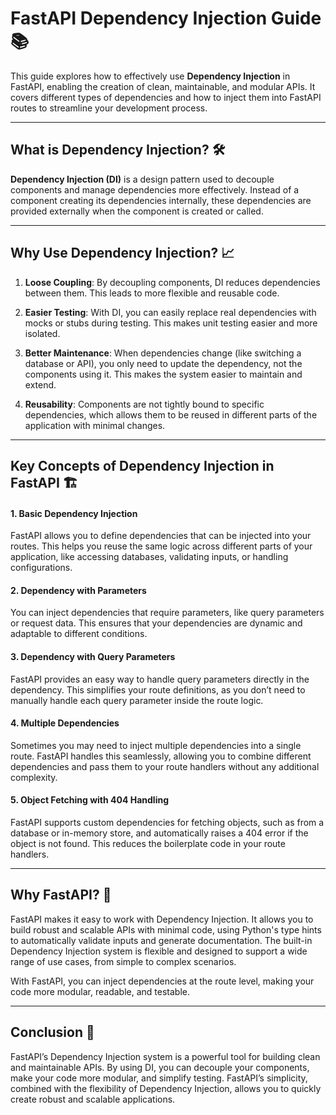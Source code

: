 # FastAPI Dependency Injection Guide 📚

This guide explores how to effectively use **Dependency Injection** in FastAPI, enabling the creation of clean, maintainable, and modular APIs. It covers different types of dependencies and how to inject them into FastAPI routes to streamline your development process.

---

## **What is Dependency Injection? 🛠️**

**Dependency Injection (DI)** is a design pattern used to decouple components and manage dependencies more effectively. Instead of a component creating its dependencies internally, these dependencies are provided externally when the component is created or called.

--- 

## **Why Use Dependency Injection? 📈**

1. **Loose Coupling**: By decoupling components, DI reduces dependencies between them. This leads to more flexible and reusable code.
   
2. **Easier Testing**: With DI, you can easily replace real dependencies with mocks or stubs during testing. This makes unit testing easier and more isolated.

3. **Better Maintenance**: When dependencies change (like switching a database or API), you only need to update the dependency, not the components using it. This makes the system easier to maintain and extend.

4. **Reusability**: Components are not tightly bound to specific dependencies, which allows them to be reused in different parts of the application with minimal changes.

---

## **Key Concepts of Dependency Injection in FastAPI 🏗️**

#### **1. Basic Dependency Injection**

FastAPI allows you to define dependencies that can be injected into your routes. This helps you reuse the same logic across different parts of your application, like accessing databases, validating inputs, or handling configurations.

#### **2. Dependency with Parameters**

You can inject dependencies that require parameters, like query parameters or request data. This ensures that your dependencies are dynamic and adaptable to different conditions.

#### **3. Dependency with Query Parameters**

FastAPI provides an easy way to handle query parameters directly in the dependency. This simplifies your route definitions, as you don’t need to manually handle each query parameter inside the route logic.

#### **4. Multiple Dependencies**

Sometimes you may need to inject multiple dependencies into a single route. FastAPI handles this seamlessly, allowing you to combine different dependencies and pass them to your route handlers without any additional complexity.

#### **5. Object Fetching with 404 Handling**

FastAPI supports custom dependencies for fetching objects, such as from a database or in-memory store, and automatically raises a 404 error if the object is not found. This reduces the boilerplate code in your route handlers.

---

## **Why FastAPI? 🚀**

FastAPI makes it easy to work with Dependency Injection. It allows you to build robust and scalable APIs with minimal code, using Python's type hints to automatically validate inputs and generate documentation. The built-in Dependency Injection system is flexible and designed to support a wide range of use cases, from simple to complex scenarios.

With FastAPI, you can inject dependencies at the route level, making your code more modular, readable, and testable.

---

## **Conclusion 🎉**

FastAPI’s Dependency Injection system is a powerful tool for building clean and maintainable APIs. By using DI, you can decouple your components, make your code more modular, and simplify testing. FastAPI’s simplicity, combined with the flexibility of Dependency Injection, allows you to quickly create robust and scalable applications.

